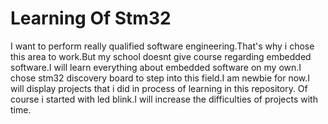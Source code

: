 # Learning Of Stm32

I want to perform really qualified software engineering.That's why i chose this area to work.But my school doesnt give course regarding embedded software.I will
learn everything about embedded software on my own.I chose stm32 discovery board to step into this field.I am newbie for now.I will display projects
that i did in process of learning in this repository. Of course i started with led blink.I will increase the difficulties of projects with time.
